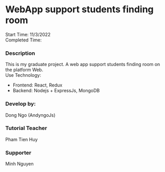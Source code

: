# WebApp support students finding room
Start Time: 11/3/2022 <br>
Completed Time: 

### Description
This is my graduate project. A web app support students finding room on the platform Web.
<br> Use Technology:
- Frontend: React, Redux
- Backend: Nodejs + ExpressJs, MongoDB

### Develop by:
Dong Ngo (AndyngoJs)

### Tutorial Teacher
Pham Tien Huy

### Supporter
Minh Nguyen